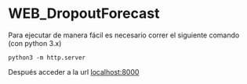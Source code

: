 # WEB_DropoutForecast

Para ejecutar de manera fácil es necesario correr el siguiente comando (con python 3.x)
~~~ 
python3 -m http.server
~~~

Después acceder a la url [localhost:8000](localhost:8000)